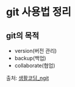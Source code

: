 # git 사용법 정리

## git의 목적

* version(버전 관리)
* backup(백업)
* collaborate(협업)

출처: [생활코딩_ngit](https://opentutorials.org/course/3837/22434)
